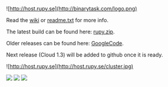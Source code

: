 ![http://host.rupy.se](http://binarytask.com/logo.png)

Read the <a href="https://github.com/tinspin/rupy/wiki">wiki</a> or <a href="https://github.com/tinspin/rupy/blob/master/readme.txt">readme.txt</a> for more info.

The latest build can be found here: <a href="http://rupy.se/rupy.zip">rupy.zip</a>.

Older releases can be found here: <a href="http://rupy.googlecode.com">GoogleCode</a>.

Next release (Cloud 1.3) will be added to github once it is ready.

![http://host.rupy.se](http://host.rupy.se/cluster.jpg)

<a href='http://rupy.se'><img src='http://host.rupy.se/powered.png' border="0"/></a>
<a href='http://bitcoin.org'><img src='http://host.rupy.se/btc.png' border="0"/></a>
<a href='http://raspberrypi.org'><img src='http://host.rupy.se/rpi.png' border="0"/></a>
